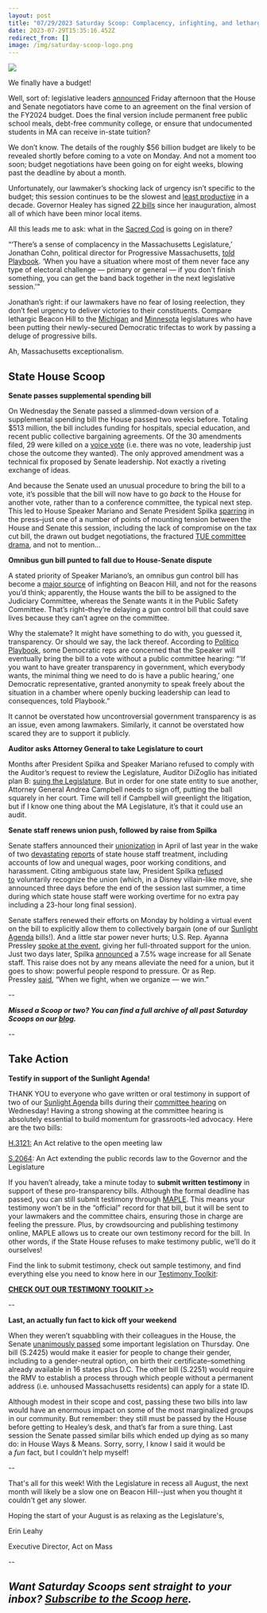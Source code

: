 ```yaml
---
layout: post
title: "07/29/2023 Saturday Scoop: Complacency, infighting, and lethargy, oh my!"
date: 2023-07-29T15:35:16.452Z
redirect_from: []
image: /img/saturday-scoop-logo.png
---
```

![](https://nvlupin.blob.core.windows.net/images/van/EA/EA007/1/90151/images/Saturday%20Scoop.png)

We finally have a budget!

Well, sort of: legislative leaders [announced](https://www.nbcboston.com/news/local/deal-struck-for-overdue-mass-state-budget-votes-planned-for-monday/3100887/?utm_medium=&emci=1be10cfc-282e-ee11-b8f0-00224832eb73&emdi=ea000000-0000-0000-0000-000000000001&ceid={{ContactsEmailID}}) Friday afternoon that the House and Senate negotiators have come to an agreement on the final version of the FY2024 budget. Does the final version include permanent free public school meals, debt-free community college, or ensure that undocumented students in MA can receive in-state tuition?

We don’t know. The details of the roughly $56 billion budget are likely to be revealed shortly before coming to a vote on Monday. And not a moment too soon; budget negotiations have been going on for eight weeks, blowing past the deadline by about a month.

Unfortunately, our lawmaker’s shocking lack of urgency isn’t specific to the budget; this session continues to be the slowest and [least productive](https://www.bostonglobe.com/2023/05/29/metro/massachusetts-has-passed-just-10-laws-this-year-fewest-open-legislative-session-decades-its-sign-times/?utm_medium=&emci=1be10cfc-282e-ee11-b8f0-00224832eb73&emdi=ea000000-0000-0000-0000-000000000001&ceid={{ContactsEmailID}}) in a decade. Governor Healey has signed [22 bills](https://malegislature.gov/Laws/SessionLaws/Acts/2023?utm_medium=&emci=1be10cfc-282e-ee11-b8f0-00224832eb73&emdi=ea000000-0000-0000-0000-000000000001&ceid={{ContactsEmailID}}) since her inauguration, almost all of which have been minor local items. 

All this leads me to ask: what in the [Sacred Cod](https://en.wikipedia.org/wiki/Sacred_Cod?utm_medium=&emci=1be10cfc-282e-ee11-b8f0-00224832eb73&emdi=ea000000-0000-0000-0000-000000000001&ceid={{ContactsEmailID}}) is going on in there?

“‘There’s a sense of complacency in the Massachusetts Legislature,’ Jonathan Cohn, political director for Progressive Massachusetts, [told Playbook](https://www.politico.com/newsletters/massachusetts-playbook/2023/07/24/the-perils-of-one-party-rule-00107780?utm_medium=&emci=1be10cfc-282e-ee11-b8f0-00224832eb73&emdi=ea000000-0000-0000-0000-000000000001&ceid={{ContactsEmailID}}). ‘When you have a situation where most of them never face any type of electoral challenge — primary or general — if you don't finish something, you can get the band back together in the next legislative session.'"

Jonathan’s right: if our lawmakers have no fear of losing reelection, they don’t feel urgency to deliver victories to their constituents. Compare lethargic Beacon Hill to the [Michigan](https://www.nytimes.com/2023/03/09/us/michigan-democrats-right-to-work-lgbtq-guns.html?utm_medium=&emci=1be10cfc-282e-ee11-b8f0-00224832eb73&emdi=ea000000-0000-0000-0000-000000000001&ceid={{ContactsEmailID}}) and [Minnesota](https://www.nbcnews.com/politics/politics-news/minnesota-becoming-laboratory-progressive-policy-rcna79816?utm_medium=&emci=1be10cfc-282e-ee11-b8f0-00224832eb73&emdi=ea000000-0000-0000-0000-000000000001&ceid={{ContactsEmailID}}) legislatures who have been putting their newly-secured Democratic trifectas to work by passing a deluge of progressive bills. 

Ah, Massachusetts exceptionalism. 



## **State House Scoop**

**Senate passes supplemental spending bill**

On Wednesday the Senate passed a slimmed-down version of a supplemental spending bill the House passed two weeks before. Totaling $513 million, the bill includes funding for hospitals, special education, and recent public collective bargaining agreements. Of the 30 amendments filed, 29 were killed on a [voice vote](https://twitter.com/act_on_mass/status/1679556793297670144?s=20&utm_medium=&emci=1be10cfc-282e-ee11-b8f0-00224832eb73&emdi=ea000000-0000-0000-0000-000000000001&ceid={{ContactsEmailID}}) (i.e. there was no vote, leadership just chose the outcome they wanted). The only approved amendment was a technical fix proposed by Senate leadership. Not exactly a riveting exchange of ideas. 

And because the Senate used an unusual procedure to bring the bill to a vote, it’s possible that the bill will now have to go *back* to the House for another vote, rather than to a conference committee, the typical next step. This led to House Speaker Mariano and Senate President Spilka [sparring](https://www.statehousenews.com/email/a/20231068?key=6df42d2&utm_medium=&emci=1be10cfc-282e-ee11-b8f0-00224832eb73&emdi=ea000000-0000-0000-0000-000000000001&ceid={{ContactsEmailID}}) in the press–just one of a number of points of mounting tension between the House and Senate this session, including the lack of compromise on the tax cut bill, the drawn out budget negotiations, the fractured [TUE committee drama](https://actonmass.org/post/2023/05/23/05-20-2023-saturday-scoop-joint-committee-spat-a-harbinger-of-drama-to-come?utm_medium=&emci=1be10cfc-282e-ee11-b8f0-00224832eb73&emdi=ea000000-0000-0000-0000-000000000001&ceid={{ContactsEmailID}}), and not to mention…

**Omnibus gun bill punted to fall due to House-Senate dispute**

A stated priority of Speaker Mariano’s, an omnibus gun control bill has become a [major source](https://www.bostonglobe.com/2023/07/20/metro/guns-legislature-house-senate-massachusetts/?event=event12&utm_medium=&emci=1be10cfc-282e-ee11-b8f0-00224832eb73&emdi=ea000000-0000-0000-0000-000000000001&ceid={{ContactsEmailID}}) of infighting on Beacon Hill, and not for the reasons you’d think; apparently, the House wants the bill to be assigned to the Judiciary Committee, whereas the Senate wants it in the Public Safety Committee. That’s right–they’re delaying a gun control bill that could save lives because they can’t agree on the committee.

Why the stalemate? It might have something to do with, you guessed it, transparency. Or should we say, the lack thereof. According to [Politico Playbook](https://www.politico.com/newsletters/massachusetts-playbook/2023/07/25/mariano-backs-off-gun-bill-until-fall-00107953?utm_medium=&emci=1be10cfc-282e-ee11-b8f0-00224832eb73&emdi=ea000000-0000-0000-0000-000000000001&ceid={{ContactsEmailID}}), some Democratic reps are concerned that the Speaker will eventually bring the bill to a vote without a public committee hearing: “‘If you want to have greater transparency in government, which everybody wants, the minimal thing we need to do is have a public hearing,’ one Democratic representative, granted anonymity to speak freely about the situation in a chamber where openly bucking leadership can lead to consequences, told Playbook.”

It cannot be overstated how uncontroversial government transparency is as an issue, even among lawmakers. Similarly, it cannot be overstated how scared they are to support it publicly. 

**Auditor asks Attorney General to take Legislature to court**

Months after President Spilka and Speaker Mariano refused to comply with the Auditor’s request to review the Legislature, Auditor DiZoglio has initiated plan B: [suing the Legislature](https://www.bostonglobe.com/2023/07/26/metro/auditor-diana-dizoglio-legislature-ron-mariano-karen-spilka-audit/?utm_medium=&emci=1be10cfc-282e-ee11-b8f0-00224832eb73&emdi=ea000000-0000-0000-0000-000000000001&ceid={{ContactsEmailID}}). But in order for one state entity to sue another, Attorney General Andrea Campbell needs to sign off, putting the ball squarely in her court. Time will tell if Campbell will greenlight the litigation, but if I know one thing about the MA Legislature, it’s that it could use an audit.

**Senate staff renews union push, followed by raise from Spilka**

Senate staffers announced their [unionization](https://commonwealthmagazine.org/economy/senate-unionization-bid-could-test-pro-labor-stance-of-spilka/?utm_medium=&emci=1be10cfc-282e-ee11-b8f0-00224832eb73&emdi=ea000000-0000-0000-0000-000000000001&ceid={{ContactsEmailID}}) in April of last year in the wake of two [devastating](https://www.bostonglobe.com/2022/03/03/metro/state-senate-hires-pay-consultant-wake-report-that-says-staff-pay-breaks-with-best-practice/?et_rid=1767637600&s_campaign=todaysheadlines:newsletter&utm_medium=&emci=1be10cfc-282e-ee11-b8f0-00224832eb73&emdi=ea000000-0000-0000-0000-000000000001&ceid={{ContactsEmailID}}) [reports](https://www.beaconbloc.us/staff-led-survey-results-summary?utm_medium=&emci=1be10cfc-282e-ee11-b8f0-00224832eb73&emdi=ea000000-0000-0000-0000-000000000001&ceid={{ContactsEmailID}}) of state house staff treatment, including accounts of low and unequal wages, poor working conditions, and harassment. Citing ambiguous state law, President Spilka [refused to](https://www.bostonglobe.com/2022/07/28/metro/mass-senate-president-wont-voluntarily-recognize-staff-union-effort-doesnt-see-path-forward/?utm_medium=&emci=1be10cfc-282e-ee11-b8f0-00224832eb73&emdi=ea000000-0000-0000-0000-000000000001&ceid={{ContactsEmailID}}) voluntarily recognize the union (which, in a Disney villain-like move, she announced three days before the end of the session last summer, a time during which state house staff were working overtime for no extra pay including a 23-hour long final session). 

Senate staffers renewed their efforts on Monday by holding a virtual event on the bill to explicitly allow them to collectively bargain (one of our [Sunlight Agenda](https://actonmass.org/sunlight-agenda?utm_medium=&emci=1be10cfc-282e-ee11-b8f0-00224832eb73&emdi=ea000000-0000-0000-0000-000000000001&ceid={{ContactsEmailID}}) bills!). And a little star power never hurts; U.S. Rep. Ayanna Pressley [spoke at the event](https://www.wgbh.org/news/politics/2023/07/25/with-support-from-us-rep-pressley-state-house-staffers-keep-union-push-alive?utm_medium=&emci=1be10cfc-282e-ee11-b8f0-00224832eb73&emdi=ea000000-0000-0000-0000-000000000001&ceid={{ContactsEmailID}}), giving her full-throated support for the union. Just two days later, Spilka [announced](https://www.politico.com/newsletters/massachusetts-playbook/2023/07/27/desantis-courts-baker-donors-00108435?utm_medium=&emci=1be10cfc-282e-ee11-b8f0-00224832eb73&emdi=ea000000-0000-0000-0000-000000000001&ceid={{ContactsEmailID}}) a 7.5% wage increase for all Senate staff. This raise does not by any means alleviate the need for a union, but it goes to show: powerful people respond to pressure. Or as Rep. Pressley [said](https://twitter.com/AyannaPressley/status/1684605874646683648?utm_medium=&emci=1be10cfc-282e-ee11-b8f0-00224832eb73&emdi=ea000000-0000-0000-0000-000000000001&ceid={{ContactsEmailID}}), “When we fight, when we organize — we win.” 

\--

***Missed a Scoop or two? You can find a full archive of all past Saturday Scoops on our [blog](https://actonmass.org/blog?utm_medium=&emci=47458325-afbf-ed11-a8e0-00224832e811&emdi=ea000000-0000-0000-0000-000000000001&ceid={{ContactsEmailID}}).*** 

*\--*

## **Take Action**

**Testify in support of the Sunlight Agenda!**

THANK YOU to everyone who gave written or oral testimony in support of two of our [Sunlight Agenda](https://actonmass.org/sunlight-agenda?utm_medium=&emci=1be10cfc-282e-ee11-b8f0-00224832eb73&emdi=ea000000-0000-0000-0000-000000000001&ceid={{ContactsEmailID}}) bills during their [committee hearing](https://malegislature.gov/Events/Hearings/Detail/4641?utm_medium=&emci=1be10cfc-282e-ee11-b8f0-00224832eb73&emdi=ea000000-0000-0000-0000-000000000001&ceid={{ContactsEmailID}}) on Wednesday! Having a strong showing at the committee hearing is absolutely essential to build momentum for grassroots-led advocacy. Here are the two bills:

[H.3121:](https://malegislature.gov/Bills/193/H3121?utm_medium=&emci=1be10cfc-282e-ee11-b8f0-00224832eb73&emdi=ea000000-0000-0000-0000-000000000001&ceid={{ContactsEmailID}}) An Act relative to the open meeting law

[S.2064](https://malegislature.gov/Bills/193/S2064?utm_medium=&emci=1be10cfc-282e-ee11-b8f0-00224832eb73&emdi=ea000000-0000-0000-0000-000000000001&ceid={{ContactsEmailID}}): An Act extending the public records law to the Governor and the Legislature

If you haven’t already, take a minute today to **submit written testimony** in support of these pro-transparency bills. Although the formal deadline has passed, you can still submit testimony through [MAPLE](https://www.mapletestimony.org/?utm_medium=&emci=1be10cfc-282e-ee11-b8f0-00224832eb73&emdi=ea000000-0000-0000-0000-000000000001&ceid={{ContactsEmailID}}). This means your testimony won’t be in the “official” record for that bill, but it will be sent to your lawmakers and the committee chairs, ensuring those in charge are feeling the pressure. Plus, by crowdsourcing and publishing testimony online, MAPLE allows us to create our own testimony record for the bill. In other words, if the State House refuses to make testimony public, we’ll do it ourselves!

Find the link to submit testimony, check out sample testimony, and find everything else you need to know here in our [Testimony Toolkit](https://docs.google.com/document/d/18ZskFdC786ki9qhDzSxSBCTi_yepnWdsRp7pxW2rFRk/edit?utm_medium=&emci=1be10cfc-282e-ee11-b8f0-00224832eb73&emdi=ea000000-0000-0000-0000-000000000001&ceid={{ContactsEmailID}}): 

**[CHECK OUT OUR TESTIMONY TOOLKIT >>](https://docs.google.com/document/d/18ZskFdC786ki9qhDzSxSBCTi_yepnWdsRp7pxW2rFRk/edit?utm_medium=&emci=1be10cfc-282e-ee11-b8f0-00224832eb73&emdi=ea000000-0000-0000-0000-000000000001&ceid={{ContactsEmailID}})**

*\--*

**Last, an actually fun fact to kick off your weekend**

When they weren’t squabbling with their colleagues in the House, the Senate [unanimously passed](https://www.wgbh.org/news/politics/2023/07/27/state-senate-passes-bills-on-gender-neutral-birth-records-id-access-for-homeless-people?utm_medium=&emci=1be10cfc-282e-ee11-b8f0-00224832eb73&emdi=ea000000-0000-0000-0000-000000000001&ceid={{ContactsEmailID}}) some important legislation on Thursday. One bill (S.2425) would make it easier for people to change their gender, including to a gender-neutral option, on birth their certificate–something already available in 16 states plus D.C. The other bill (S.2251) would require the RMV to establish a process through which people without a permanent address (i.e. unhoused Massachusetts residents) can apply for a state ID.

Although modest in their scope and cost, passing these two bills into law would have an enormous impact on some of the most marginalized groups in our community. But remember: they still must be passed by the House before getting to Healey’s desk, and that’s far from a sure thing. Last session the Senate passed similar bills which ended up dying as so many do: in House Ways & Means. Sorry, sorry, I know I said it would be a *fun* fact, but I couldn't help myself!

*\--*

That's all for this week! With the Legislature in recess all August, the next month will likely be a slow one on Beacon Hill--just when you thought it couldn't get any slower. 

Hoping the start of your August is as relaxing as the Legislature's,

Erin Leahy

Executive Director, Act on Mass

\--

## ***Want Saturday Scoops sent straight to your inbox? [Subscribe to the Scoop here](https://secure.everyaction.com/1iWRboEfXUyjUvBt5HMoZw2).***